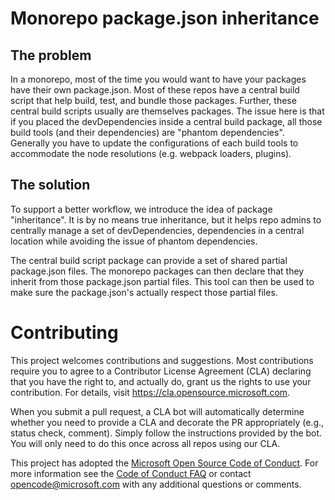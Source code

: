 # Monorepo package.json inheritance

## The problem

In a monorepo, most of the time you would want to have your packages have their own package.json. Most of these
repos have a central build script that help build, test, and bundle those packages. Further, these central build
scripts usually are themselves packages. The issue here is that if you placed the devDependencies inside a central
build package, all those build tools (and their dependencies) are "phantom dependencies". Generally you have to
update the configurations of each build tools to accommodate the node resolutions (e.g. webpack loaders, plugins).

## The solution

To support a better workflow, we introduce the idea of package "inheritance". It is by no means true inheritance, 
but it helps repo admins to centrally manage a set of devDependencies, dependencies in a central location while
avoiding the issue of phantom dependencies.

The central build script package can provide a set of shared partial package.json files. The monorepo packages
can then declare that they inherit from those package.json partial files. This tool can then be used to make
sure the package.json's actually respect those partial files.

# Contributing

This project welcomes contributions and suggestions.  Most contributions require you to agree to a
Contributor License Agreement (CLA) declaring that you have the right to, and actually do, grant us
the rights to use your contribution. For details, visit https://cla.opensource.microsoft.com.

When you submit a pull request, a CLA bot will automatically determine whether you need to provide
a CLA and decorate the PR appropriately (e.g., status check, comment). Simply follow the instructions
provided by the bot. You will only need to do this once across all repos using our CLA.

This project has adopted the [Microsoft Open Source Code of Conduct](https://opensource.microsoft.com/codeofconduct/).
For more information see the [Code of Conduct FAQ](https://opensource.microsoft.com/codeofconduct/faq/) or
contact [opencode@microsoft.com](mailto:opencode@microsoft.com) with any additional questions or comments.

